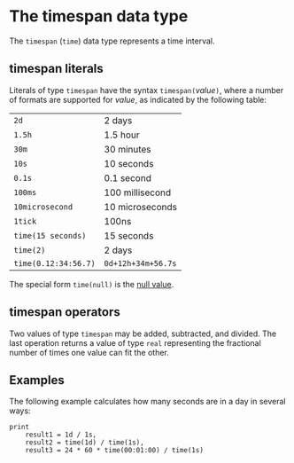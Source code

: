 # The timespan data type

The `timespan` (`time`) data type represents a  time interval.

## timespan literals

Literals of type `timespan` have the syntax `timespan(`*value*`)`, where a number of formats 
are supported for *value*, as indicated by the following table:

|||
---|---
`2d`|2 days
`1.5h`|1.5 hour
`30m`|30 minutes
`10s`|10 seconds
`0.1s`|0.1 second
`100ms`| 100 millisecond
`10microsecond`|10 microseconds
`1tick`|100ns
`time(15 seconds)`|15 seconds
`time(2)`| 2 days
`time(0.12:34:56.7)`|`0d+12h+34m+56.7s`

The special form `time(null)` is the [null value](null-values.md).

## timespan operators

Two values of type `timespan` may be added, subtracted, and divided.
The last operation returns a value of type `real` representing the
fractional number of times one value can fit the other.

## Examples

The following example calculates how many seconds are in a day in several ways:

<!-- csl -->
```
print
    result1 = 1d / 1s,
    result2 = time(1d) / time(1s),
    result3 = 24 * 60 * time(00:01:00) / time(1s)
```
